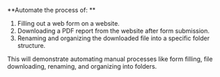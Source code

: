 **Automate the process of:  **
  1. Filling out a web form on a website. 
  2. Downloading a PDF report from the website after form submission. 
  3. Renaming and organizing the downloaded file into a specific folder structure. 

This will demonstrate automating manual processes like form filling, file downloading, renaming, and organizing into folders.
